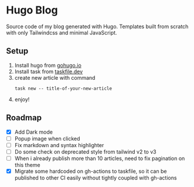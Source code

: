 # Hugo Blog

Source code of my blog generated with Hugo. Templates built from scratch with only Tailwindcss and minimal JavaScript.

## Setup
1. Install hugo from [gohugo.io](https://gohugo.io/getting-started/installing/)
2. Install task from [taskfile.dev](https://taskfile.dev/#/installation)
3. create new article with command
    ```shell
    task new -- title-of-your-new-article
    ```
4. enjoy!

## Roadmap

- [x] Add Dark mode
- [ ] Popup image when clicked 
- [ ] Fix markdown and syntax highlighter
- [ ] Do some check on deprecated style from tailwind v2 to v3
- [ ] When i already publish more than 10 articles, need to fix pagination on this theme
- [x] Migrate some hardcoded on gh-actions to taskfile, so it can be published to other CI easily without tightly coupled with gh-actions
